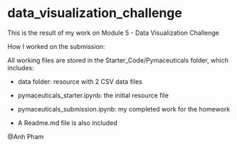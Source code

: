 # data_visualization_challenge

This is the result of my work on Module 5 - Data Visualization Challenge

How I worked on the submission:

All working files are stored in the Starter_Code/Pymaceuticals folder, which includes:

- data folder: resource with 2 CSV data files

- pymaceuticals_starter.ipynb: the initial resource file

- pymaceuticals_submission.ipynb: my completed work for the homework

- A Readme.md file is also included

@Anh Pham
